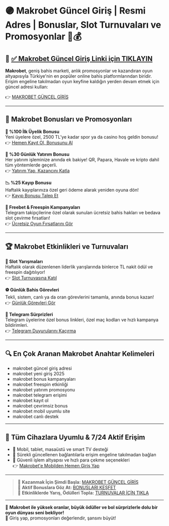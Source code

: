 # 🟣 Makrobet Güncel Giriş | Resmi Adres | Bonuslar, Slot Turnuvaları ve Promosyonlar 🎯💰

## 🔗 [✅ Makrobet Güncel Giriş Linki için TIKLAYIN](https://up24.live/telegiris)

**Makrobet**, geniş bahis marketi, anlık promosyonlar ve kazandıran oyun altyapısıyla Türkiye'nin en popüler online bahis platformlarından biridir. Erişim engeline takılmadan oyun keyfine kaldığın yerden devam etmek için güncel adresi kullan:

👉 [MAKROBET GÜNCEL GİRİŞ](https://up24.live/telegiris)

---

## 🎁 Makrobet Bonusları ve Promosyonları

**💸 %100 İlk Üyelik Bonusu**  
Yeni üyelere özel, 2500 TL’ye kadar spor ya da casino hoş geldin bonusu!  
👉 [Hemen Kayıt Ol, Bonusunu Al](https://up24.live/telegiris)

**🔁 %30 Günlük Yatırım Bonusu**  
Her yatırım işleminize anında ek bakiye! QR, Papara, Havale ve kripto dahil tüm yöntemlerde geçerli.  
👉 [Yatırım Yap, Kazancını Katla](https://up24.live/telegiris)

**📉 %25 Kayıp Bonusu**  
Haftalık kayıplarınıza özel geri ödeme alarak yeniden oyuna dön!  
👉 [Kayıp Bonusu Talep Et](https://up24.live/telegiris)

**🎲 Freebet & Freespin Kampanyaları**  
Telegram takipçilerine özel olarak sunulan ücretsiz bahis hakları ve bedava slot çevirme fırsatları!  
👉 [Ücretsiz Oyun Fırsatlarını Gör](https://up24.live/telegiris)

---

## 🏆 Makrobet Etkinlikleri ve Turnuvaları

**🎰 Slot Yarışmaları**  
Haftalık olarak düzenlenen liderlik yarışlarında binlerce TL nakit ödül ve freespin dağıtılıyor!  
👉 [Slot Turnuvasına Katıl](https://up24.live/telegiris)

**⚽ Günlük Bahis Görevleri**  
Tekli, sistem, canlı ya da oran görevlerini tamamla, anında bonus kazan!  
👉 [Günlük Görevleri Gör](https://up24.live/telegiris)

**📲 Telegram Sürprizleri**  
Telegram üyelerine özel bonus linkleri, özel maç kodları ve hızlı kampanya bildirimleri.  
👉 [Telegram Duyurularını Kaçırma](https://up24.live/telegiris)

---

## 🔍 En Çok Aranan Makrobet Anahtar Kelimeleri

- makrobet güncel giriş adresi  
- makrobet yeni giriş 2025  
- makrobet bonus kampanyaları  
- makrobet freespin etkinliği  
- makrobet yatırım promosyonu  
- makrobet telegram erişimi  
- makrobet kayıt ol  
- makrobet çevrimsiz bonus  
- makrobet mobil uyumlu site  
- makrobet canlı destek  

---

## 📱 Tüm Cihazlara Uyumlu & 7/24 Aktif Erişim

- 📲 Mobil, tablet, masaüstü ve smart TV desteği  
- 🔁 Sürekli güncellenen bağlantılarla erişim engeline takılmadan bağlan  
- 🔐 Güvenli işlem altyapısı ve hızlı para çekme seçenekleri  
👉 [Makrobet'e Mobilden Hemen Giriş Yap](https://up24.live/telegiris)

---

> 🚀 **Kazanmak İçin Şimdi Başla:** [MAKROBET GÜNCEL GİRİŞ](https://up24.live/telegiris)  
> 🎁 **Aktif Bonuslara Göz At:** [BONUSLARI KEŞFET](https://up24.live/telegiris)  
> 🎯 **Etkinliklerde Yarış, Ödülleri Topla:** [TURNUVALAR İÇİN TIKLA](https://up24.live/telegiris)

---

🎰 **Makrobet ile yüksek oranlar, büyük ödüller ve bol sürprizlerle dolu bir oyun dünyası seni bekliyor!**  
📢 Giriş yap, promosyonları değerlendir, şansını büyüt!
